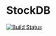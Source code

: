 # StockDB
[![Build Status](https://travis-ci.org/Simonl07/StockDB.svg?branch=master)](https://travis-ci.org/Simonl07/StockDB)
